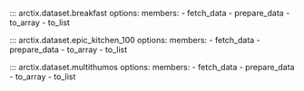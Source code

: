 ::: arctix.dataset.breakfast
    options:
        members:
            - fetch_data
            - prepare_data
            - to_array
            - to_list

::: arctix.dataset.epic_kitchen_100
    options:
        members:
            - fetch_data
            - prepare_data
            - to_array
            - to_list

::: arctix.dataset.multithumos
    options:
        members:
            - fetch_data
            - prepare_data
            - to_array
            - to_list
